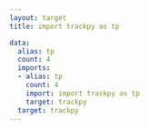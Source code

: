 ```yaml
---
layout: target
title: import trackpy as tp

data:
  alias: tp
  count: 4
  imports:
  - alias: tp
    count: 4
    import: import trackpy as tp
    target: trackpy
  target: trackpy
---
```

